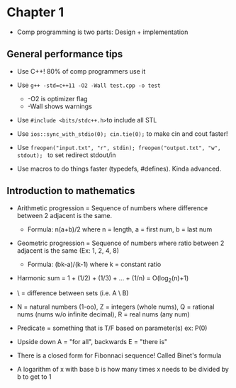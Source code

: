 Chapter 1
===
* Comp programming is two parts: Design + implementation

General performance tips
---
* Use C++! 80% of comp programmers use it
* Use `g++ -std=c++11 -O2 -Wall test.cpp -o test`
	* -O2 is optimizer flag
	* -Wall shows warnings

* Use `#include <bits/stdc++.h>`to include all STL

* Use `ios::sync_with_stdio(0); cin.tie(0);` to make cin and cout faster!
* Use `freopen("input.txt", "r", stdin); freopen("output.txt", "w", stdout); ` to set redirect stdout/in

* Use macros to do things faster (typedefs, #defines). Kinda advanced.

Introduction to mathematics
---
* Arithmetic progression = Sequence of numbers where difference between 2 adjacent is the same.
	* Formula: n(a+b)/2 where n = length, a = first num, b = last num

* Geometric progression = Sequence of numbers where ratio between 2 adjacent is the same (Ex: 1, 2, 4, 8)
	* Formula: (bk-a)/(k-1) where k = constant ratio

* Harmonic sum = 1 + (1/2) + (1/3) + ... + (1/n) = O(log<sub>2</sub>(n)+1)

* \ = difference between sets (i.e. A \ B)
* N = natural numbers (1-oo), Z = integers (whole nums), Q = rational nums (nums w/o infinite decimal), R = real nums (any num)

* Predicate = something that is T/F based on parameter(s) ex: P(0)
* Upside down A = "for all", backwards E = "there is"

* There is a closed form for Fibonnaci sequence! Called Binet's formula
* A logarithm of x with base b is how many times x needs to be divided by b to get to 1
